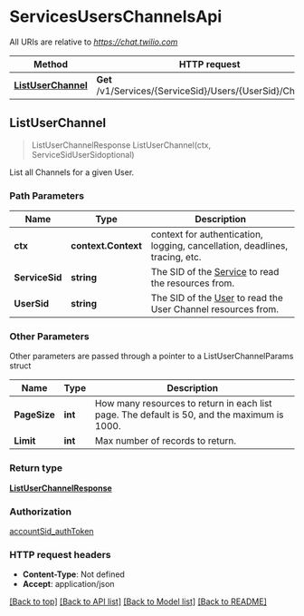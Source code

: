# ServicesUsersChannelsApi

All URIs are relative to *https://chat.twilio.com*

Method | HTTP request | Description
------------- | ------------- | -------------
[**ListUserChannel**](ServicesUsersChannelsApi.md#ListUserChannel) | **Get** /v1/Services/{ServiceSid}/Users/{UserSid}/Channels | 



## ListUserChannel

> ListUserChannelResponse ListUserChannel(ctx, ServiceSidUserSidoptional)



List all Channels for a given User.

### Path Parameters


Name | Type | Description
------------- | ------------- | -------------
**ctx** | **context.Context** | context for authentication, logging, cancellation, deadlines, tracing, etc.
**ServiceSid** | **string** | The SID of the [Service](https://www.twilio.com/docs/api/chat/rest/services) to read the resources from.
**UserSid** | **string** | The SID of the [User](https://www.twilio.com/docs/api/chat/rest/users) to read the User Channel resources from.

### Other Parameters

Other parameters are passed through a pointer to a ListUserChannelParams struct


Name | Type | Description
------------- | ------------- | -------------
**PageSize** | **int** | How many resources to return in each list page. The default is 50, and the maximum is 1000.
**Limit** | **int** | Max number of records to return.

### Return type

[**ListUserChannelResponse**](ListUserChannelResponse.md)

### Authorization

[accountSid_authToken](../README.md#accountSid_authToken)

### HTTP request headers

- **Content-Type**: Not defined
- **Accept**: application/json

[[Back to top]](#) [[Back to API list]](../README.md#documentation-for-api-endpoints)
[[Back to Model list]](../README.md#documentation-for-models)
[[Back to README]](../README.md)

